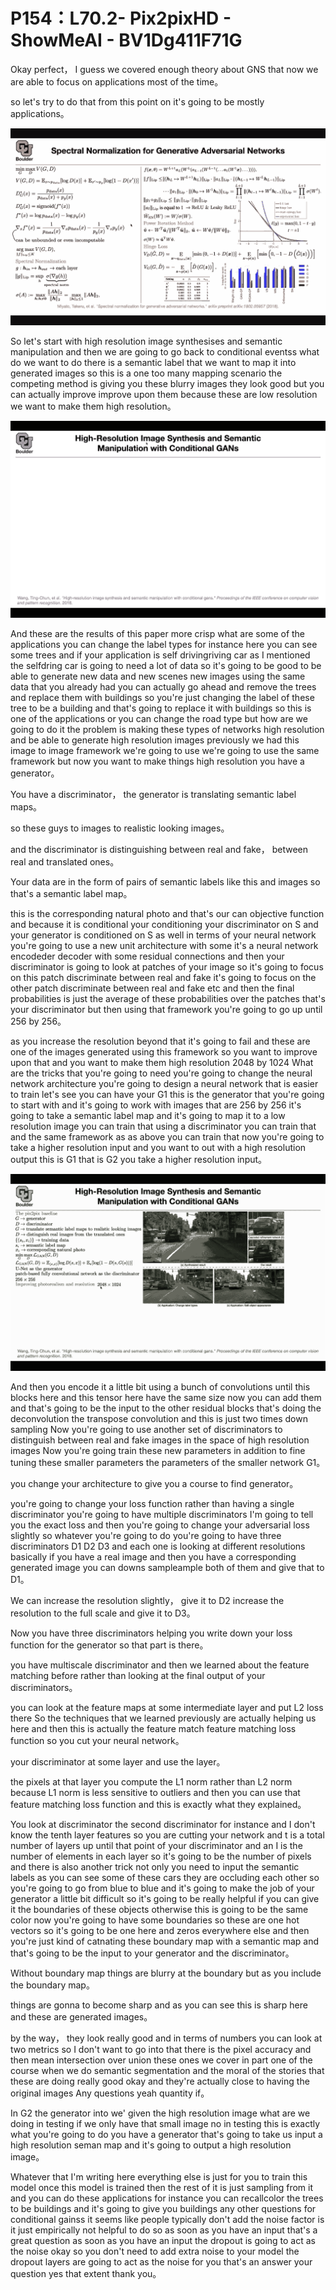 # P154：L70.2- Pix2pixHD - ShowMeAI - BV1Dg411F71G

Okay perfect， I guess we covered enough theory about GNS that now we are able to focus on applications most of the time。

 so let's try to do that from this point on it's going to be mostly applications。



![](img/9c78ca323c3bc026ea8d19da501d9778_1.png)

So let's start with high resolution image synthesises and semantic manipulation and then we are going to go back to conditional eventss what do we want to do there is a semantic label that we want to map it into generated images so this is a one too many mapping scenario the competing method is giving you these blurry images they look good but you can actually improve improve upon them because these are low resolution we want to make them high resolution。



![](img/9c78ca323c3bc026ea8d19da501d9778_3.png)

And these are the results of this paper more crisp what are some of the applications you can change the label types for instance here you can see some trees and if your application is self drivingriving car as I mentioned the selfdring car is going to need a lot of data so it's going to be good to be able to generate new data and new scenes new images using the same data that you already had you can actually go ahead and remove the trees and replace them with buildings so you're just changing the label of these tree to be a building and that's going to replace it with buildings so this is one of the applications or you can change the road type but how are we going to do it the problem is making these types of networks high resolution and be able to generate high resolution images previously we had this image to image framework we're going to use we're going to use the same framework but now you want to make things high resolution you have a generator。

You have a discriminator， the generator is translating semantic label maps。

 so these guys to images to realistic looking images。

 and the discriminator is distinguishing between real and fake， between real and translated ones。

Your data are in the form of pairs of semantic labels like this and images so that's a semantic label map。

 this is the corresponding natural photo and that's our can objective function and because it is conditional your conditioning your discriminator on S and your generator is conditioned on S as well in terms of your neural network you're going to use a new unit architecture with some it's a neural network encodeder decoder with some residual connections and then your discriminator is going to look at patches of your image so it's going to focus on this patch discriminate between real and fake it's going to focus on the other patch discriminate between real and fake etc and then the final probabilities is just the average of these probabilities over the patches that's your discriminator but then using that framework you're going to go up until 256 by 256。

as you increase the resolution beyond that it's going to fail and these are one of the images generated using this framework so you want to improve upon that and you want to make them high resolution 2048 by 1024 What are the tricks that you're going to need you're going to change the neural network architecture you're going to design a neural network that is easier to train let's see you can have your G1 this is the generator that you're going to start with and it's going to work with images that are 256 by 256 it's going to take a semantic label map and it's going to map it to a low resolution image you can train that using a discriminator you can train that and the same framework as as above you can train that now you're going to take a higher resolution input and you want to out with a high resolution output this is G1 that is G2 you take a higher resolution input。



![](img/9c78ca323c3bc026ea8d19da501d9778_5.png)

And then you encode it a little bit using a bunch of convolutions until this blocks here and this tensor here have the same size now you can add them and that's going to be the input to the other residual blocks that's doing the deconvolution the transpose convolution and this is just two times down sampling Now you're going to use another set of discriminators to distinguish between real and fake images in the space of high resolution images Now you're going train these new parameters in addition to fine tuning these smaller parameters the parameters of the smaller network G1。

you change your architecture to give you a course to find generator。

 you're going to change your loss function rather than having a single discriminator you're going to have multiple discriminators I'm going to tell you the exact loss and then you're going to change your adversarial loss slightly so whatever you're going to do you're going to have three discriminators D1 D2 D3 and each one is looking at different resolutions basically if you have a real image and then you have a corresponding generated image you can downs sampleample both of them and give that to D1。

We can increase the resolution slightly， give it to D2 increase the resolution to the full scale and give it to D3。

 Now you have three discriminators helping you write down your loss function for the generator so that part is there。

 you have multiscale discriminator and then we learned about the feature matching before rather than looking at the final output of your discriminators。

 you can look at the feature maps at some intermediate layer and put L2 loss there So the techniques that we learned previously are actually helping us here and then this is actually the feature match feature matching loss function so you cut your neural network。

 your discriminator at some layer and use the layer。

 the pixels at that layer you compute the L1 norm rather than L2 norm because L1 norm is less sensitive to outliers and then you can use that feature matching loss function and this is exactly what they explained。

You look at discriminator the second discriminator for instance and I don't know the tenth layer features so you are cutting your network and t is a total number of layers up until that point of your discriminator and an I is the number of elements in each layer so it's going to be the number of pixels and there is also another trick not only you need to input the semantic labels as you can see some of these cars they are occluding each other so you're going to go from blue to blue and it's going to make the job of your generator a little bit difficult so it's going to be really helpful if you can give it the boundaries of these objects otherwise this is going to be the same color now you're going to have some boundaries so these are one hot vectors so it's going to be one here and zeros everywhere else and then you're just kind of catnating these boundary map with a semantic map and that's going to be the input to your generator and the discriminator。

Without boundary map things are blurry at the boundary but as you include the boundary map。

 things are gonna to become sharp and as you can see this is sharp here and these are generated images。

 by the way， they look really good and in terms of numbers you can look at two metrics so I don't want to go into that there is the pixel accuracy and then mean intersection over union these ones we cover in part one of the course when we do semantic segmentation and the moral of the stories that these are doing really good okay and they're actually close to having the original images Any questions yeah quantity if。

In G2 the generator into we' given the high resolution image what are we doing in testing if we only have that small image no in testing this is exactly what you're going to do you have a generator that's going to take us input a high resolution seman map and it's going to output a high resolution image。

Whatever that I'm writing here everything else is just for you to train this model once this model is trained then the rest of it is just sampling from it and you can do these applications for instance you can recallcolor the trees to be buildings and it's going to give you buildings any other questions for conditional gainss it seems like people typically don't add the noise factor is it just empirically not helpful to do so as soon as you have an input that's a great question as soon as you have an input the dropout is going to act as the noise okay so you don't need to add extra noise to your model the dropout layers are going to act as the noise for you that's an answer your question yes that extent thank you。

